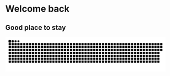 # Welcome back

## Good place to stay

<a href="https://github.com/inferno332"><img src="contributions.svg"></a>
